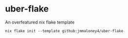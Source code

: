 # uber-flake
An overfeatured nix flake template

```shell
nix flake init --template github:jmmaloney4/uber-flake
```
